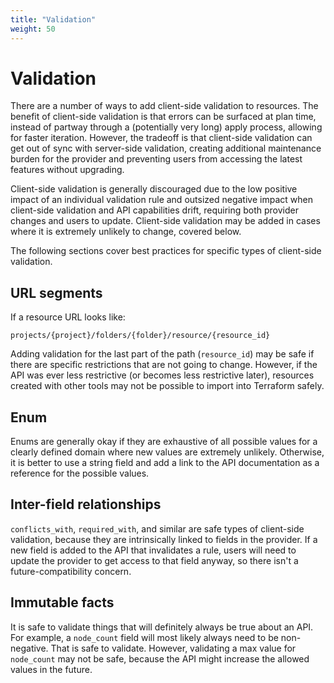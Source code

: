 ```yaml
---
title: "Validation"
weight: 50
---
```


# Validation

There are a number of ways to add client-side validation to resources. The benefit of client-side validation is that errors can be surfaced at plan time, instead of partway through a (potentially very long) apply process, allowing for faster iteration. However, the tradeoff is that client-side validation can get out of sync with server-side validation, creating additional maintenance burden for the provider and preventing users from accessing the latest features without upgrading.

Client-side validation is generally discouraged due to the low positive impact of an individual validation rule and outsized negative impact when client-side validation and API capabilities drift, requiring both provider changes and users to update. Client-side validation may be added in cases where it is extremely unlikely to change, covered below.

The following sections cover best practices for specific types of client-side validation.

## URL segments

If a resource URL looks like:

```
projects/{project}/folders/{folder}/resource/{resource_id}
```

Adding validation for the last part of the path (`resource_id`) may be safe if there are specific restrictions that are not going to change. However, if the API was ever less restrictive (or becomes less restrictive later), resources created with other tools may not be possible to import into Terraform safely.

## Enum

Enums are generally okay if they are exhaustive of all possible values for a clearly defined domain where new values are extremely unlikely. Otherwise, it is better to use a string field and add a link to the API documentation as a reference for the possible values.

## Inter-field relationships

`conflicts_with`, `required_with`, and similar are safe types of client-side validation, because they are intrinsically linked to fields in the provider. If a new field is added to the API that invalidates a rule, users will need to update the provider to get access to that field anyway, so there isn't a future-compatibility concern.

## Immutable facts

It is safe to validate things that will definitely always be true about an API. For example, a `node_count` field will most likely always need to be non-negative. That is safe to validate. However, validating a max value for `node_count` may not be safe, because the API might increase the allowed values in the future.
